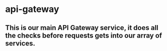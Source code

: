 # api-gateway
## This is our main API Gateway service, it does all the checks before requests gets into our array of services.

